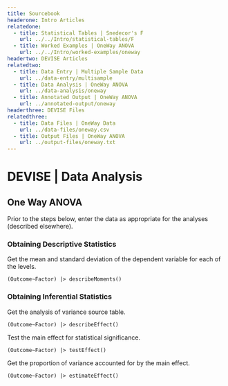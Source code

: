 ```yaml
---
title: Sourcebook
headerone: Intro Articles
relatedone:
  - title: Statistical Tables | Snedecor's F
    url: ../../Intro/statistical-tables/F
  - title: Worked Examples | OneWay ANOVA
    url: ../../Intro/worked-examples/oneway
headertwo: DEVISE Articles
relatedtwo:
  - title: Data Entry | Multiple Sample Data
    url: ../data-entry/multisample
  - title: Data Analysis | OneWay ANOVA
    url: ../data-analysis/oneway
  - title: Annotated Output | OneWay ANOVA
    url: ../annotated-output/oneway
headerthree: DEVISE Files
relatedthree:
  - title: Data Files | OneWay Data
    url: ../data-files/oneway.csv
  - title: Output Files | OneWay ANOVA
    url: ../output-files/oneway.txt
---
```


# DEVISE | Data Analysis

## One Way ANOVA

Prior to the steps below, enter the data as appropriate for the analyses (described elsewhere).

### Obtaining Descriptive Statistics

Get the mean and standard deviation of the dependent variable for each of the levels.

```{r}
(Outcome~Factor) |> describeMoments()
```

### Obtaining Inferential Statistics

Get the analysis of variance source table.

```{r}
(Outcome~Factor) |> describeEffect()
```

Test the main effect for statistical significance.

```{r}
(Outcome~Factor) |> testEffect()
```

Get the proportion of variance accounted for by the main effect.

```{r}
(Outcome~Factor) |> estimateEffect()
```
